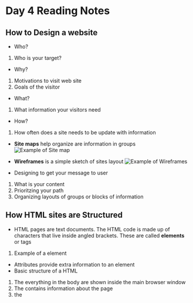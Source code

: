 # Day 4 Reading Notes #

## How to Design a website ##

 - Who?
 1. Who is your target?
 
 - Why?
 1. Motivations to visit web site
 2. Goals of the visitor 

 - What?
 1. What information your visitors need

 - How?
 1. How often does a site needs to be update with information

 - **Site maps** help organize are information in groups
 ![Example of Site map](https://landing.moqups.com/img/covers/diagrams/site-maps/empty-sitemap-template.png)

 - **Wireframes** is a simple sketch of sites  layout
 ![Example of Wireframes](https://support.ingeniux.com/Images/online-documentation/developers/wireframe-example-1.png)

 - Designing to get your message to user
 1. What is your content
 2. Prioritzing your path
 3. Organizing layouts of groups or blocks of information
 
## How HTML sites are Structured ##

 - HTML pages are text documents. 
 The HTML code is made up of characters that live inside angled brackets. These are called **elements** or tags 
  1. Example of a element <a> </a> 
- Attributes provide extra information to an element
- Basic structure of a HTML
 1. The <body> everything in the body are shown inside the main browser window
 2. The <head> contains information about the page
 3. the <title> is shown on the tp of a url page or tab

 




